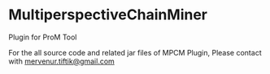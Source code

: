 # MultiperspectiveChainMiner
Plugin for ProM Tool

For the all source code and related jar files of MPCM Plugin, Please contact with mervenur.tiftik@gmail.com
